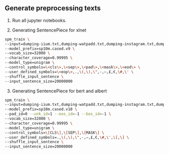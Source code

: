 ## Generate preprocessing texts

1. Run all jupyter notebooks.

2. Generating SentencePiece for xlnet

```bash
spm_train \
--input=dumping-iium.txt,dumping-watpadd.txt,dumping-instagram.txt,dumping-news.txt,dumping-parliament.txt,dumping-pdf.txt,dumping-twitter.txt,dumping-wiki.txt \
--model_prefix=sp10m.cased.v9 \
--vocab_size=32000 \
--character_coverage=0.99995 \
--model_type=unigram \
--control_symbols=\<cls\>,\<sep\>,\<pad\>,\<mask\>,\<eod\> \
--user_defined_symbols=\<eop\>,.,\(,\),\",-,–,£,€,\#,\' \
--shuffle_input_sentence \
--input_sentence_size=20000000
```

3. Generating SentencePiece for bert and albert

```bash
spm_train \
--input=dumping-iium.txt,dumping-watpadd.txt,dumping-instagram.txt,dumping-news.txt,dumping-parliament.txt,dumping-pdf.txt,dumping-twitter.txt,dumping-wiki.txt \
--model_prefix=sp10m.cased.v10 \
--pad_id=0 --unk_id=1 --eos_id=-1 --bos_id=-1 \
--vocab_size=32000 \
--character_coverage=0.99995 \
--model_type=unigram \
--control_symbols=\[CLS\],\[SEP\],\[MASK\] \
--user_defined_symbols=.,\(,\),\",-,–,£,€,\#,\',\[,\] \
--shuffle_input_sentence \
--input_sentence_size=20000000
```